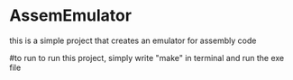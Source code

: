 # AssemEmulator
this is a simple project that creates an emulator for assembly code

#to run
to run this project, simply write "make" in terminal and run the exe file
